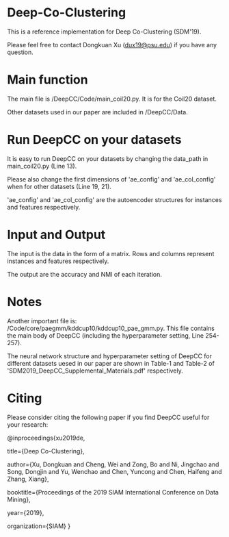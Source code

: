 # Deep-Co-Clustering

This is a reference implementation for Deep Co-Clustering (SDM'19).

Please feel free to contact Dongkuan Xu (dux19@psu.edu) if you have any question.

# Main function
The main file is /DeepCC/Code/main_coil20.py. It is for the Coil20 dataset.

Other datasets used in our paper are included in /DeepCC/Data.

# Run DeepCC on your datasets
It is easy to run DeepCC on your datasets by changing the data_path in main_coil20.py (Line 13).

Please also change the first dimensions of 'ae_config' and 'ae_col_config' when for other datasets (Line 19, 21).

'ae_config' and 'ae_col_config' are the autoencoder structures for instances and features respectively. 

# Input and Output
The input is the data in the form of a matrix. Rows and columns represent instances and features respectively.

The output are the accuracy and NMI of each iteration.

# Notes
Another important file is: /Code/core/paegmm/kddcup10/kddcup10_pae_gmm.py. This file contains the main body of DeepCC (including the hyperparameter setting, Line 254-257).

The neural network structure and hyperparameter setting of DeepCC for different datasets uesed in our paper are shown in Table-1 and Table-2 of 'SDM2019_DeepCC_Supplemental_Materials.pdf' respectively.

# Citing
Please consider citing the following paper if you find DeepCC useful for your research:

@inproceedings{xu2019de,
  
  title={Deep Co-Clustering},
  
  author={Xu, Dongkuan and Cheng, Wei and Zong, Bo and Ni, Jingchao and Song, Dongjin and Yu, Wenchao and Chen, Yuncong and Chen, Haifeng and Zhang, Xiang},
  
  booktitle={Proceedings of the 2019 SIAM International Conference on Data Mining},
  
  year={2019},
  
  organization={SIAM}
}
